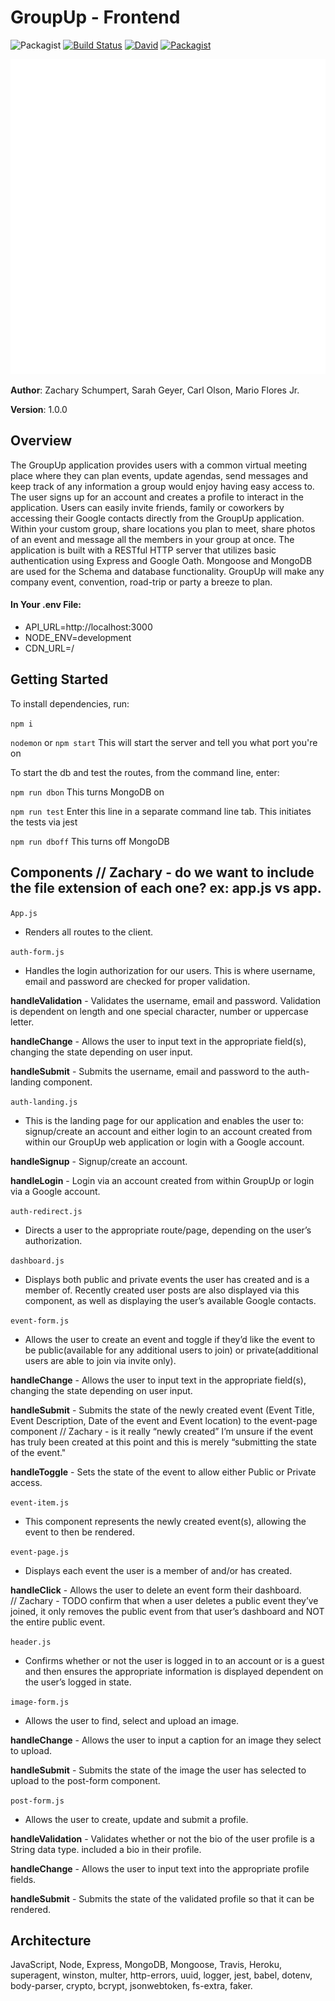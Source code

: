 # GroupUp - Frontend

![Packagist](https://img.shields.io/badge/created%20on-June%202018-red.svg)
[![Build Status](https://travis-ci.org/Group-Up/backend.svg?branch=master)](https://travis-ci.org/groupUp/groupUp)
[![David](https://img.shields.io/david/expressjs/express.svg)](https://github.com/groupUp/groupUp)
[![Packagist](https://img.shields.io/packagist/l/doctrine/orm.svg)](https://github.com/groupUp/groupUp)

![groupUp](src/assets/GroupUpLogo.png)

**Author**: Zachary Schumpert, Sarah Geyer, Carl Olson, Mario Flores Jr.

**Version**: 1.0.0

## Overview

The GroupUp application provides users with a common virtual meeting place where they can plan events, update agendas, send messages and keep track of any information a group would enjoy having easy access to. The user signs up for an account and creates a profile to interact in the application. Users can easily invite friends, family or coworkers by accessing their Google contacts directly from the GroupUp application.  Within your custom group, share locations you plan to meet, share photos of an event and message all the members in your group at once. The application is built with a RESTful HTTP server that utilizes basic authentication using Express and Google Oath. Mongoose and MongoDB are used for the Schema and database functionality. GroupUp will make any company event, convention, road-trip or party a breeze to plan.

#### In Your .env File:

* API_URL=http://localhost:3000
* NODE_ENV=development
* CDN_URL=/

## Getting Started

To install dependencies, run:

```npm i```

```nodemon``` or ```npm start``` This will start the server and tell you what port you're on

To start the db and test the routes, from the command line, enter:

```npm run dbon``` This turns MongoDB on

```npm run test``` Enter this line in a separate command line tab. This initiates the tests via jest

```npm run dboff``` This turns off MongoDB

## Components  // Zachary - do we want to include the file extension of each one? ex: app.js vs app.
```App.js```
- Renders all routes to the client.

```auth-form.js```
- Handles the login authorization for our users.  This is where username, email and password are checked for proper validation.   

**handleValidation** - Validates the username, email and password.  Validation is dependent on length and one special character, number or uppercase letter.

**handleChange** - Allows the user to input text in the appropriate field(s), changing the state depending on user input.

**handleSubmit** - Submits the username, email and password to the auth-landing component.

```auth-landing.js```
- This is the landing page for our application and enables the user to: signup/create an account and either login to an account created from within our GroupUp web application or login with a Google account.

**handleSignup** - Signup/create an account.

**handleLogin** - Login via an account created from within GroupUp or login via a Google account. 

```auth-redirect.js```
- Directs a user to the appropriate route/page, depending on the user’s authorization. 

 ```dashboard.js```
- Displays both public and private events the user has created and is a member of.  Recently created user posts are also displayed via this component, as well as displaying the user’s available Google contacts.  

```event-form.js```
- Allows the user to create an event and toggle if they’d like the event to be public(available for any additional users to join) or private(additional users are able to join via invite only).

**handleChange** - Allows the user to input text in the appropriate field(s), changing the state depending on user input.

**handleSubmit** - Submits the state of the newly created event (Event Title, Event Description, Date of the event and Event location) to the event-page component 
 // Zachary - is it really “newly created” I’m unsure if the event has truly been created at this point and this is merely “submitting the state of the event."

**handleToggle** - Sets the state of the event to allow either Public or Private access.

```event-item.js```
- This component represents the newly created event(s), allowing the event to then be rendered. 

```event-page.js```
- Displays each event the user is a member of and/or has created.

**handleClick** - Allows the user to delete an event form their dashboard.  
// Zachary - TODO confirm that when a user deletes a public event they’ve joined, it only removes the public event from that user’s dashboard and NOT the entire public event.

```header.js``` 
- Confirms whether or not the user is logged in to an account or is a guest and then ensures the appropriate information is displayed dependent on the user’s logged in state.

```image-form.js``` 
- Allows the user to find, select and upload an image.  

**handleChange** - Allows the user to input a caption for an image they select to upload.

**handleSubmit** - Submits the state of the image the user has selected to upload to the post-form component.

```post-form.js```
- Allows the user to create, update and submit a profile.

**handleValidation** - Validates whether or not the bio of the user profile is a String data type.  included a bio in their profile.

**handleChange** - Allows the user to input text into the appropriate profile fields. 

**handleSubmit** - Submits the state of the validated profile so that it can be rendered.

## Architecture

JavaScript, Node, Express, MongoDB, Mongoose, Travis, Heroku, superagent, winston, multer, http-errors, uuid, logger, jest, babel, dotenv, body-parser, crypto, bcrypt, jsonwebtoken, fs-extra, faker.
